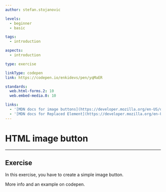 ```yaml
---
author: stefan.stojanovic

levels:
  - beginner
  - basic

tags:
  - introduction

aspects:
  - introduction

type: exercise

linkType: codepen
link: https://codepen.io/enkidevs/pen/yqMaER

standards:
  web.html-forms.2: 10
  web.embed-media.0: 10

links:
  - '[MDN docs for image buttons](https://developer.mozilla.org/en-US/docs/Web/HTML/Element/input/image){website}'
  - '[MDN docs for Replaced Element](https://developer.mozilla.org/en-US/docs/Web/CSS/Replaced_element){website}'
---
```

# HTML image button
---

## Exercise
In this exercise, you have to create a simple image button.

More info and an example on codepen.


